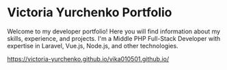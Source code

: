 # Victoria Yurchenko Portfolio

Welcome to my developer portfolio! Here you will find information about my skills, experience, and projects. I'm a Middle PHP Full-Stack Developer with expertise in Laravel, Vue.js, Node.js, and other technologies.

https://victoria-yurchenko.github.io/vika010501.github.io/
